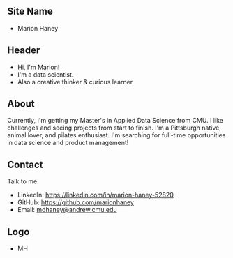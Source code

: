 ## Site Name
- Marion Haney

## Header
- Hi, I'm Marion!
- I'm a data scientist.
- Also a creative thinker & curious learner

## About
Currently, I'm getting my Master's in Applied Data Science from CMU. I like challenges and seeing projects from start to finish. I'm a Pittsburgh native, animal lover, and pilates enthusiast. I'm searching for full-time opportunities in data science and product management!

## Contact
Talk to me.
- LinkedIn: https://linkedin.com/in/marion-haney-52820
- GitHub: https://github.com/marionhaney
- Email: mdhaney@andrew.cmu.edu

## Logo
- MH